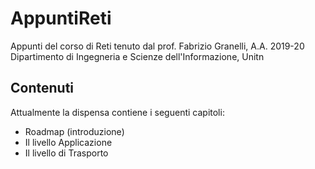 # AppuntiReti
 Appunti del corso di Reti tenuto dal prof. Fabrizio Granelli, A.A. 2019-20
 Dipartimento di Ingegneria e Scienze dell'Informazione, Unitn
 
## Contenuti
 Attualmente la dispensa contiene i seguenti capitoli:
 - Roadmap (introduzione)
 - Il livello Applicazione
 - Il livello di Trasporto
